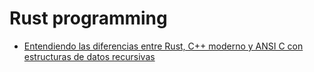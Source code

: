 # Rust programming

- [Entendiendo las diferencias entre Rust, C++ moderno y ANSI C con estructuras de datos recursivas](https://apuntes.grunt.ar/s/nNZczgJc2)